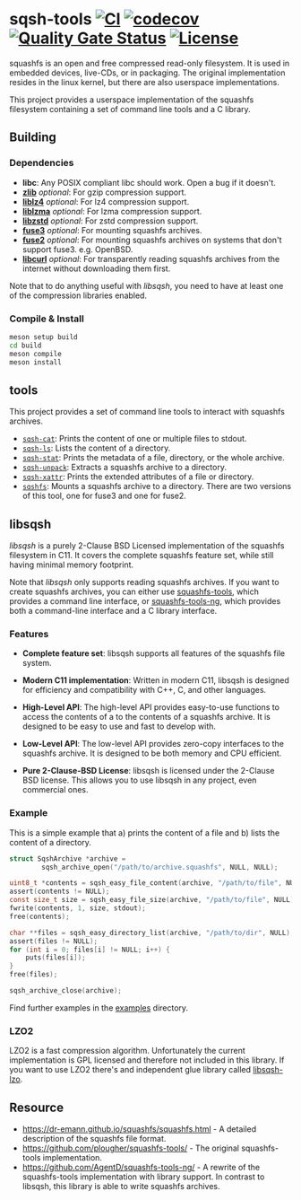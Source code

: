 # sqsh-tools [![CI](https://github.com/Gottox/libsqsh/actions/workflows/ci.yaml/badge.svg)](https://github.com/Gottox/libsqsh/actions/workflows/ci.yaml) [![codecov](https://codecov.io/github/Gottox/sqsh-tools/graph/badge.svg?token=AM5COPDMH0)](https://codecov.io/github/Gottox/sqsh-tools) [![Quality Gate Status](https://sonarcloud.io/api/project_badges/measure?project=Gottox_libsqsh&metric=alert_status)](https://sonarcloud.io/summary/new_code?id=Gottox_libsqsh) [![License](https://img.shields.io/badge/License-BSD_2--Clause-orange.svg)](https://opensource.org/licenses/BSD-2-Clause)

squashfs is an open and free compressed read-only filesystem. It is used in
embedded devices, live-CDs, or in packaging. The original implementation
resides in the linux kernel, but there are also userspace implementations.

This project provides a userspace implementation of the squashfs filesystem
containing a set of command line tools and a C library.

## Building

### Dependencies

* **libc**: Any POSIX compliant libc should work. Open a bug if it doesn't.
* [**zlib**](https://zlib.net/) *optional*: For gzip compression support.
* [**liblz4**](https://lz4.org/) *optional*: For lz4 compression support.
* [**liblzma**](https://tukaani.org/xz) *optional*: For lzma compression support.
* [**libzstd**](https://facebook.github.io/zstd/) *optional*: For zstd compression
  support.
* [**fuse3**](https://libfuse.github.io/) *optional*: For mounting squashfs
  archives.
* [**fuse2**](https://libfuse.github.io/) *optional*: For mounting squashfs 
  archives on systems that don't support fuse3. e.g. OpenBSD.
* [**libcurl**](https://curl.se/) *optional*: For transparently reading squashfs
  archives from the internet without downloading them first.

Note that to do anything useful with *libsqsh*, you need to have at least one of the
compression libraries enabled.

### Compile & Install

```bash
meson setup build
cd build
meson compile
meson install
```

## tools

This project provides a set of command line tools to interact with squashfs
archives.

* [`sqsh-cat`](./tools/man/sqsh-cat.1.in): Prints the content of one or 
  multiple files to stdout.
* [`sqsh-ls`](./tools/man/sqsh-ls.1.in): Lists the content of a directory.
* [`sqsh-stat`](./tools/man/sqsh-stat.1.in): Prints the metadata of a file,
  directory, or the whole archive.
* [`sqsh-unpack`](./tools/man/sqsh-unpack.1.in): Extracts a squashfs archive to
  a directory.
* [`sqsh-xattr`](./tools/man/sqsh-xattr.1.in): Prints the extended attributes of
  a file or directory.
* [`sqshfs`](./tools/man/sqshfs.1.in): Mounts a squashfs archive to a directory.
  There are two versions of this tool, one for fuse3 and one for fuse2.

## libsqsh

*libsqsh* is a purely 2-Clause BSD Licensed implementation of the squashfs
filesystem in C11. It covers the complete squashfs feature set, while still having
minimal memory footprint.

Note that *libsqsh* only supports reading squashfs archives. If you want to create
squashfs archives, you can either use
[squashfs-tools](https://github.com/plougher/squashfs-tools/), which provides a
command line interface, or
[squashfs-tools-ng](https://github.com/AgentD/squashfs-tools-ng/), which provides both
a command-line interface and a C library interface.

### Features

* **Complete feature set**: libsqsh supports all features of the squashfs file 
  system.

* **Modern C11 implementation**: Written in modern C11, libsqsh is designed for
  efficiency and compatibility with C++, C, and other languages.

* **High-Level API**: The high-level API provides easy-to-use functions to
  access the contents of a to the contents of a squashfs archive. It is designed
  to be easy to use and fast to develop with.

* **Low-Level API**: The low-level API provides zero-copy interfaces to the 
  squashfs archive. It is designed to be both memory and CPU efficient.

* **Pure 2-Clause-BSD License**: libsqsh is licensed under the 2-Clause BSD
  license. This allows you to use libsqsh in any project, even commercial ones.

### Example

This is a simple example that a) prints the content of a file and b) lists the
content of a directory.

```c
struct SqshArchive *archive =
		sqsh_archive_open("/path/to/archive.squashfs", NULL, NULL);

uint8_t *contents = sqsh_easy_file_content(archive, "/path/to/file", NULL);
assert(contents != NULL);
const size_t size = sqsh_easy_file_size(archive, "/path/to/file", NULL);
fwrite(contents, 1, size, stdout);
free(contents);

char **files = sqsh_easy_directory_list(archive, "/path/to/dir", NULL);
assert(files != NULL);
for (int i = 0; files[i] != NULL; i++) {
	puts(files[i]);
}
free(files);

sqsh_archive_close(archive);
```

Find further examples in the [examples](examples) directory.

### LZO2

LZO2 is a fast compression algorithm. Unfortunately the current implementation
is GPL licensed and therefore not included in this library. If you want to use 
LZO2 there's and independent glue library called [libsqsh-lzo](https://github.com/Gottox/libsqsh-lzo).

## Resource

* https://dr-emann.github.io/squashfs/squashfs.html - A detailed description of
  the squashfs file format.
* https://github.com/plougher/squashfs-tools/ - The original squashfs-tools
  implementation.
* https://github.com/AgentD/squashfs-tools-ng/ - A rewrite of the squashfs-tools
  implementation with library support. In contrast to libsqsh, this library is
  able to write squashfs archives.


